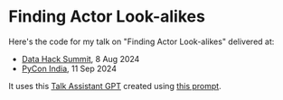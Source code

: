 # Finding Actor Look-alikes

Here's the code for my talk on "Finding Actor Look-alikes" delivered at:

- [Data Hack Summit](https://www.analyticsvidhya.com/datahacksummit/), 8 Aug 2024
- [PyCon India](https://in.pycon.org/cfp/2024/proposals/finding-actor-look-alikes-with-multi-modal-llms~azpn8/), 11 Sep 2024

It uses this [Talk Assistant GPT](https://chatgpt.com/g/g-W4sPQhWU7-talk-assistant-august-2024)
created using [this prompt](prompt.md).
